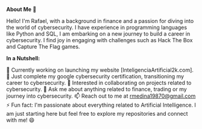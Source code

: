 **About Me** 👋

Hello! I'm Rafael, with a background in finance and a passion for diving into the world of cybersecurity. I have experience in programming languages like Python and SQL, I am embarking on a new journey to build a career in cybersecurity. I find joy in engaging with challenges such as Hack The Box and Capture The Flag games.

**In a Nutshell:**

🔭 Currently working on launching my website [InteligenciaArtificial2k.com].
🌱 Just complete my google cybersecurity certification, transitioning my career to cybersecurity.
👯 Interested in collaborating on projects related to cybersecurity.
💬 Ask me about anything related to finance, trading or my journey into cybersecurity.
📫 Reach out to me at rmedina19870@gmail.com
⚡ Fun fact: I'm passionate about everything related to Artificial Intelligence.
I am just starting here but feel free to explore my repositories and connect with me! 😄
